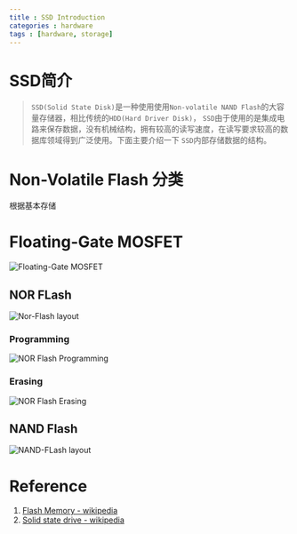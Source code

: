 ```yaml
---
title : SSD Introduction
categories : hardware
tags : [hardware, storage]
---
```


# SSD简介

> `SSD(Solid State Disk)`是一种使用使用`Non-volatile NAND Flash`的大容量存储器，相比传统的`HDD(Hard Driver Disk)`，
`SSD`由于使用的是集成电路来保存数据，没有机械结构，拥有较高的读写速度，在读写要求较高的数据库领域得到广泛使用。下面主要介绍一下
`SSD`内部存储数据的结构。

# Non-Volatile Flash 分类

根据基本存储

# Floating-Gate MOSFET

![Floating-Gate MOSFET](https://upload.wikimedia.org/wikipedia/commons/2/2c/Flash_cell_structure.svg)

## NOR FLash

![Nor-Flash layout](https://upload.wikimedia.org/wikipedia/commons/d/dd/NOR_flash_layout.svg)

### Programming

![NOR Flash Programming](https://upload.wikimedia.org/wikipedia/commons/2/28/Flash-Programming.svg)

### Erasing

![NOR Flash Erasing](https://upload.wikimedia.org/wikipedia/commons/1/1f/Flash_erase.svg)

## NAND Flash

![NAND-FLash layout](https://upload.wikimedia.org/wikipedia/commons/f/f5/Nand_flash_structure.svg)

# Reference

1. [Flash Memory - wikipedia](https://en.wikipedia.org/wiki/Flash_memory)
2. [Solid state drive - wikipedia](https://en.wikipedia.org/wiki/Solid-state_drive)

